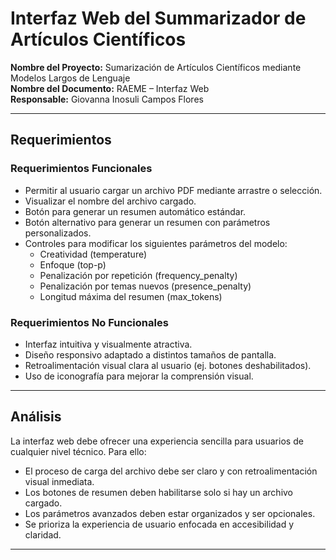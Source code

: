 # Interfaz Web del Summarizador de Artículos Científicos

**Nombre del Proyecto:** Sumarización de Artículos Científicos mediante Modelos Largos de Lenguaje  
**Nombre del Documento:** RAEME – Interfaz Web  
**Responsable:** Giovanna Inosuli Campos Flores  

---

## Requerimientos 

### Requerimientos Funcionales

- Permitir al usuario cargar un archivo PDF mediante arrastre o selección.
- Visualizar el nombre del archivo cargado.
- Botón para generar un resumen automático estándar.
- Botón alternativo para generar un resumen con parámetros personalizados.
- Controles para modificar los siguientes parámetros del modelo:
  - Creatividad (temperature)
  - Enfoque (top-p)
  - Penalización por repetición (frequency_penalty)
  - Penalización por temas nuevos (presence_penalty)
  - Longitud máxima del resumen (max_tokens)

### Requerimientos No Funcionales

- Interfaz intuitiva y visualmente atractiva.
- Diseño responsivo adaptado a distintos tamaños de pantalla.
- Retroalimentación visual clara al usuario (ej. botones deshabilitados).
- Uso de iconografía para mejorar la comprensión visual.

---

## Análisis

La interfaz web debe ofrecer una experiencia sencilla para usuarios de cualquier nivel técnico. Para ello:

- El proceso de carga del archivo debe ser claro y con retroalimentación visual inmediata.
- Los botones de resumen deben habilitarse solo si hay un archivo cargado.
- Los parámetros avanzados deben estar organizados y ser opcionales.
- Se prioriza la experiencia de usuario enfocada en accesibilidad y claridad.

---
